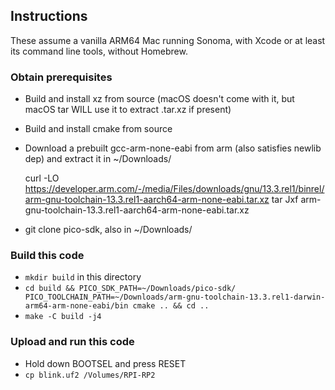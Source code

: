 ## Instructions

These assume a vanilla ARM64 Mac running Sonoma, with Xcode or at least its command line tools, without Homebrew.

### Obtain prerequisites

- Build and install xz from source (macOS doesn't come with it, but macOS tar WILL use it to extract .tar.xz if present)
- Build and install cmake from source
- Download a prebuilt gcc-arm-none-eabi from arm (also satisfies newlib dep) and extract it in ~/Downloads/

    curl -LO https://developer.arm.com/-/media/Files/downloads/gnu/13.3.rel1/binrel/arm-gnu-toolchain-13.3.rel1-aarch64-arm-none-eabi.tar.xz
    tar Jxf arm-gnu-toolchain-13.3.rel1-aarch64-arm-none-eabi.tar.xz

- git clone pico-sdk, also in ~/Downloads/

### Build this code

- `mkdir build` in this directory
- `cd build && PICO_SDK_PATH=~/Downloads/pico-sdk/ PICO_TOOLCHAIN_PATH=~/Downloads/arm-gnu-toolchain-13.3.rel1-darwin-arm64-arm-none-eabi/bin cmake .. && cd ..`
- `make -C build -j4`

### Upload and run this code

- Hold down BOOTSEL and press RESET
- `cp blink.uf2 /Volumes/RPI-RP2`
